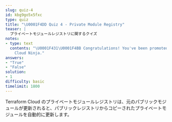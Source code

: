 ```yaml
---
slug: quiz-4
id: kbg9go5x5fxc
type: quiz
title: "\U0001F4DD Quiz 4 - Private Module Registry"
teaser: |
  プライベートモジュールレジストリに関するクイズ
notes:
- type: text
  contents: "\U0001F431‍\U0001F4BB Congratulations! You've been promoted to Terraform
    Cloud Ninja."
answers:
- "True"
- "False"
solution:
- 1
difficulty: basic
timelimit: 1800
---
```

Terraform Cloud のプライベートモジュールレジストリは、元のパブリックモジュールが更新されると、パブリックレジストリからコピーされたプライベートモジュールを自動的に更新します。
